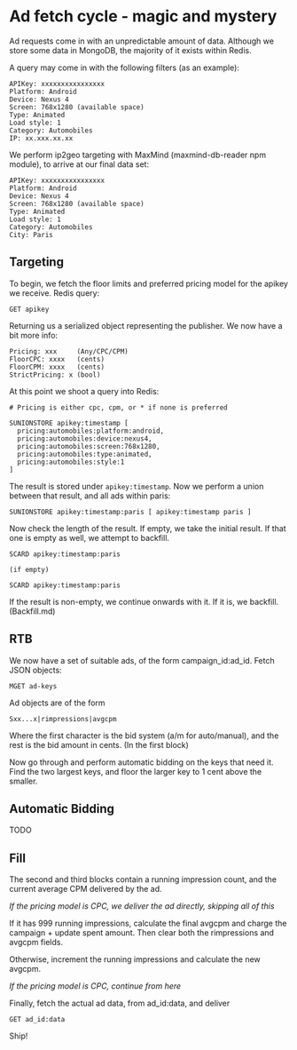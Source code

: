 Ad fetch cycle - magic and mystery
=============================
Ad requests come in with an unpredictable amount of data. Although we store
some data in MongoDB, the majority of it exists within Redis.

A query may come in with the following filters (as an example):

    APIKey: xxxxxxxxxxxxxxxx
    Platform: Android
    Device: Nexus 4
    Screen: 768x1280 (available space)
    Type: Animated
    Load style: 1
    Category: Automobiles
    IP: xx.xxx.xx.xx

We perform ip2geo targeting with MaxMind (maxmind-db-reader npm module), to
arrive at our final data set:

    APIKey: xxxxxxxxxxxxxxxx
    Platform: Android
    Device: Nexus 4
    Screen: 768x1280 (available space)
    Type: Animated
    Load style: 1
    Category: Automobiles
    City: Paris


Targeting
---------
To begin, we fetch the floor limits and preferred pricing model for the apikey
we receive. Redis query:

    GET apikey

Returning us a serialized object representing the publisher. We now have a bit
more info:

    Pricing: xxx     (Any/CPC/CPM)
    FloorCPC: xxxx   (cents)
    FloorCPM: xxxx   (cents)
    StrictPricing: x (bool)

At this point we shoot a query into Redis:

    # Pricing is either cpc, cpm, or * if none is preferred

    SUNIONSTORE apikey:timestamp [
      pricing:automobiles:platform:android,
      pricing:automobiles:device:nexus4,
      pricing:automobiles:screen:768x1280,
      pricing:automobiles:type:animated,
      pricing:automobiles:style:1
    ]

The result is stored under `apikey:timestamp`. Now we perform a union between
that result, and all ads within paris:

    SUNIONSTORE apikey:timestamp:paris [ apikey:timestamp paris ]

Now check the length of the result. If empty, we take the initial result. If
that one is empty as well, we attempt to backfill.

    SCARD apikey:timestamp:paris

    (if empty)

    SCARD apikey:timestamp:paris

If the result is non-empty, we continue onwards with it. If it is, we
backfill. (Backfill.md)


RTB
---
We now have a set of suitable ads, of the form campaign_id:ad_id. Fetch JSON
objects:

    MGET ad-keys

Ad objects are of the form

    Sxx...x|rimpressions|avgcpm

Where the first character is the bid system (a/m for auto/manual), and the
rest is the bid amount in cents. (In the first block)

Now go through and perform automatic bidding on the keys that need it. Find the
two largest keys, and floor the larger key to 1 cent above the smaller.


Automatic Bidding
-----------------
TODO


Fill
----
The second and third blocks contain a running impression count, and the current
average CPM delivered by the ad.

*If the pricing model is CPC, we deliver the ad directly, skipping all of this*

If it has 999 running impressions, calculate the final avgcpm and charge the
campaign + update spent amount. Then clear both the rimpressions and avgcpm
fields.

Otherwise, increment the running impressions and calculate the new avgcpm.

*If the pricing model is CPC, continue from here*

Finally, fetch the actual ad data, from ad_id:data, and deliver

    GET ad_id:data

Ship!